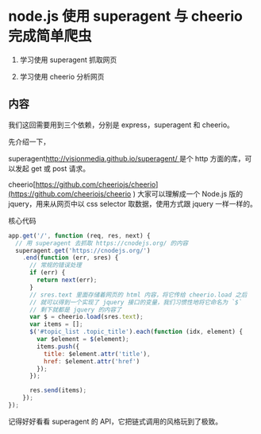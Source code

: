 # node.js 使用 superagent 与 cheerio 完成简单爬虫

1. 学习使用 superagent 抓取网页

2. 学习使用 cheerio 分析网页

## 内容

我们这回需要用到三个依赖，分别是 express，superagent 和 cheerio。

先介绍一下，

superagent[http://visionmedia.github.io/superagent/ ](http://visionmedia.github.io/superagent/ ) 是个 http 方面的库，可以发起 get 或 post 请求。

cheerio[https://github.com/cheeriojs/cheerio](https://github.com/cheeriojs/cheerio ) 大家可以理解成一个 Node.js 版的 jquery，用来从网页中以 css selector 取数据，使用方式跟 jquery 一样一样的。

核心代码

```js
app.get('/', function (req, res, next) {
  // 用 superagent 去抓取 https://cnodejs.org/ 的内容
  superagent.get('https://cnodejs.org/')
    .end(function (err, sres) {
      // 常规的错误处理
      if (err) {
        return next(err);
      }
      // sres.text 里面存储着网页的 html 内容，将它传给 cheerio.load 之后
      // 就可以得到一个实现了 jquery 接口的变量，我们习惯性地将它命名为 `$`
      // 剩下就都是 jquery 的内容了
      var $ = cheerio.load(sres.text);
      var items = [];
      $('#topic_list .topic_title').each(function (idx, element) {
        var $element = $(element);
        items.push({
          title: $element.attr('title'),
          href: $element.attr('href')
        });
      });

      res.send(items);
    });
});
```

记得好好看看 superagent 的 API，它把链式调用的风格玩到了极致。